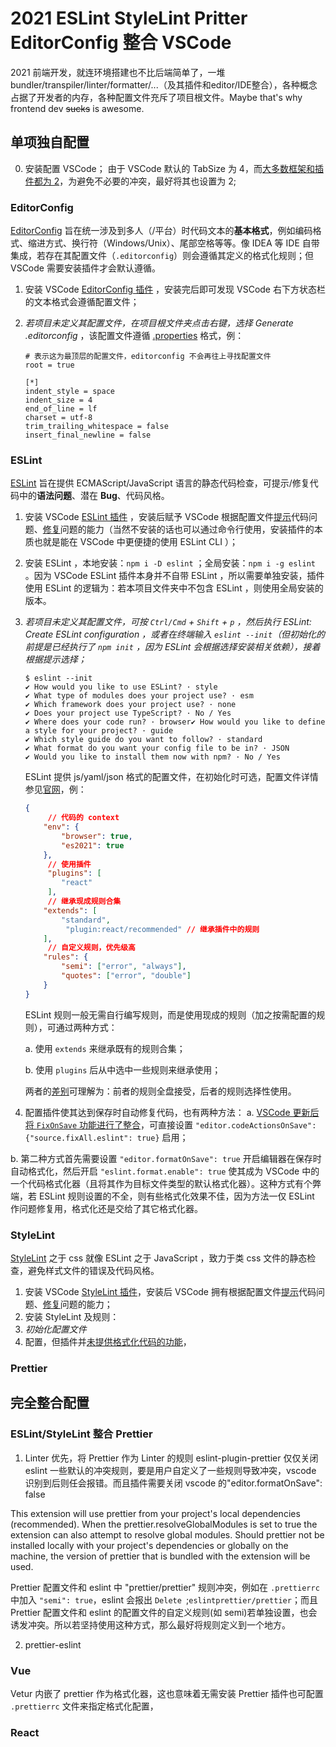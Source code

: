 # 2021 ESLint StyleLint Pritter EditorConfig 整合 VSCode

2021 前端开发，就连环境搭建也不比后端简单了，一堆 bundler/transpiler/linter/formatter/...（及其插件和editor/IDE整合），各种概念占据了开发者的内存，各种配置文件充斥了项目根文件。Maybe that's why frontend dev ~~sucks~~ is awesome.



## 单项独自配置
0. 安装配置 VSCode；
由于 VSCode 默认的 TabSize 为 4，而[大多数框架和插件都为 2](https://github.com/Microsoft/vscode/issues/41200)，为避免不必要的冲突，最好将其也设置为 2;

### EditorConfig

[EditorConfig](https://editorconfig.org/) 旨在统一涉及到多人（/平台）时代码文本的**基本格式**，例如编码格式、缩进方式、换行符（Windows/Unix）、尾部空格等等。像 IDEA 等 IDE 自带集成，若存在其配置文件（`.editorconfig`）则会遵循其定义的格式化规则；但 VSCode 需要安装插件才会默认遵循。

1. 安装 VSCode [EditorConfig 插件](https://marketplace.visualstudio.com/items?itemName=EditorConfig.EditorConfig) ，安装完后即可发现 VSCode 右下方状态栏的文本格式会遵循配置文件；

2. *若项目未定义其配置文件，在项目根文件夹点击右键，选择 Generate .editorconfig* ，该配置文件遵循 [.properties](https://en.wikipedia.org/wiki/.properties) 格式，例：

   ```properties
   # 表示这为最顶层的配置文件，editorconfig 不会再往上寻找配置文件
   root = true
   
   [*]
   indent_style = space
   indent_size = 4
   end_of_line = lf
   charset = utf-8
   trim_trailing_whitespace = false
   insert_final_newline = false
   ```

   

### ESLint

[ESLint](https://eslint.org) 旨在提供 ECMAScript/JavaScript 语言的静态代码检查，可提示/修复代码中的**语法问题**、潜在 **Bug**、代码风格。

1. 安装 VSCode [ESLint 插件](https://marketplace.visualstudio.com/items?itemName=dbaeumer.vscode-eslint) ，安装后赋予 VSCode 根据配置文件<u>提示</u>代码问题、<u>修复</u>问题的能力（当然不安装的话也可以通过命令行使用，安装插件的本质也就是能在 VSCode 中更便捷的使用 ESLint CLI ）；

2. 安装 ESLint ，本地安装：`npm i -D eslint` ；全局安装：`npm i -g eslint` 。因为 VSCode ESLint 插件本身并不自带 ESLint ，所以需要单独安装，插件使用 ESLint 的逻辑为：若本项目文件夹中不包含 ESLint ，则使用全局安装的版本。

3. *若项目未定义其配置文件，可按 `Ctrl/Cmd` + `Shift` + `p` ，然后执行 ESLint: Create ESLint configuration ，或者在终端输入 `eslint --init`（但初始化的前提是已经执行了 `npm init` ，因为 ESLint 会根据选择安装相关依赖），接着根据提示选择；*

   ```shell
   $ eslint --init
   ✔ How would you like to use ESLint? · style
   ✔ What type of modules does your project use? · esm
   ✔ Which framework does your project use? · none
   ✔ Does your project use TypeScript? · No / Yes
   ✔ Where does your code run? · browser✔ How would you like to define a style for your project? · guide
   ✔ Which style guide do you want to follow? · standard
   ✔ What format do you want your config file to be in? · JSON
   ✔ Would you like to install them now with npm? · No / Yes
   ```

   ESLint 提供 js/yaml/json 格式的配置文件，在初始化时可选，配置文件详情参见[官网](https://eslint.org/docs/user-guide/configuring/)，例：

   ```json
   {
     	// 代码的 context
       "env": {
           "browser": true,
           "es2021": true
       },
     	// 使用插件
     	"plugins": [
           "react"
   		],
     	// 继承现成规则合集
       "extends": [
           "standard",
         	"plugin:react/recommended" // 继承插件中的规则
       ],
     	// 自定义规则，优先级高
       "rules": {
           "semi": ["error", "always"],
           "quotes": ["error", "double"]
       }
   }
   ```

   ESLint 规则一般无需自行编写规则，而是使用现成的规则（加之按需配置的规则），可通过两种方式：

   a. 使用 `extends` 来继承既有的规则合集；

   b. 使用 `plugins` 后从中选中一些规则来继承使用；

   两者的[差别](https://stackoverflow.com/a/54522973/8140523)可理解为：前者的规则全盘接受，后者的规则选择性使用。

4. 配置插件使其达到保存时自动修复代码，也有两种方法：
    a. [VSCode 更新后将 `FixOnSave` 功能进行了整合](https://stackoverflow.com/a/59485018/8140523)，可直接设置 `"editor.codeActionsOnSave":{"source.fixAll.eslint": true}` 启用；
  
  b. 第二种方式首先需要设置 `"editor.formatOnSave": true` 开启编辑器在保存时自动格式化，然后开启 `"eslint.format.enable": true` 使其成为 VSCode 中的一个代码格式化器（且将其作为目标文件类型的默认格式化器）。这种方式有个弊端，若 ESLint 规则设置的不全，则有些格式化效果不佳，因为方法一仅 ESLint 作问题修复用，格式化还是交给了其它格式化器。



### StyleLint

[StyleLint](https://stylelint.io) 之于 css 就像 ESLint 之于 JavaScript ，致力于类 css 文件的静态检查，避免样式文件的错误及代码风格。

1. 安装 VSCode [StyleLint 插件](https://marketplace.visualstudio.com/items?itemName=stylelint.vscode-stylelint)，安装后 VSCode 拥有根据配置文件<u>提示</u>代码问题、<u>修复</u>问题的能力；
2. 安装 StyleLint 及规则：
3. *初始化配置文件*
4. 配置，但插件并[未提供格式化代码的功能](https://github.com/stylelint/vscode-stylelint/issues/25)，



### Prettier



## 完全整合配置
### ESLint/StyleLint 整合 Prettier
1. Linter 优先，将 Prettier 作为 Linter 的规则
eslint-plugin-prettier 仅仅关闭 eslint 一些默认的冲突规则，要是用户自定义了一些规则导致冲突，vscode 识别到后则任会报错。而且插件需要关闭 vscode 的"editor.formatOnSave": false

This extension will use prettier from your project's local dependencies (recommended). When the prettier.resolveGlobalModules is set to true the extension can also attempt to resolve global modules. Should prettier not be installed locally with your project's dependencies or globally on the machine, the version of prettier that is bundled with the extension will be used.

Prettier 配置文件和 eslint 中 "prettier/prettier" 规则冲突，例如在 `.prettierrc` 中加入 `"semi": true`，eslint 会报出 `Delete `;`eslintprettier/prettier`；而且 Prettier 配置文件和 eslint 的配置文件的自定义规则(如 semi)若单独设置，也会诱发冲突。所以若坚持使用这种方式，那么最好将规则定义到一个地方。

2. prettier-eslint
### Vue
Vetur 内嵌了 prettier 作为格式化器，这也意味着无需安装 Prettier 插件也可配置 `.prettierrc` 文件来指定格式化配置，

### React
